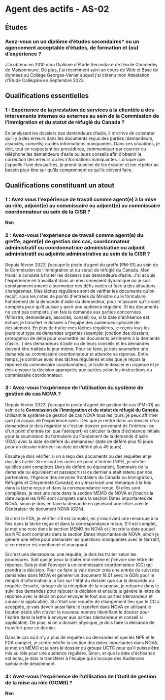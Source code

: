 # Agent des actifs - AS-02
## Études
### Avez-vous un un diplôme d’études secondaires* ou un agencement acceptable d’études, de formation et (ou) d’expérience ?
J’ai obtenu en 2010 mon Diplôme d’Étude Secondaire de l’école Chomedey de Maisonneuve.
De plus, j'ai récemment suivi un cours de Web et Base de données au Collège Georges-Vanier auquel j'ai obtenu mon Attestation d'Étude Collégiale en Septembre 2023.

## Qualifications essentielles
### 1 : Expérience de la prestation de services à la clientèle à des intervenants internes ou externes au sein de la Commission de l’immigration et du statut de réfugié du Canada ?
En analysant les dossiers des demandeurs d’asile, il m’arrive de constater qu’il y a des erreurs dans les documents reçus des parties (demandeurs, associés, conseils) ou des informations manquantes.
Dans ces situations, je doit, tout en respectant les procédures, communiquer par courrier ou téléphone les demandeurs d’asile ou leurs conseils afin d’obtenir la correction des erreurs ou les informations manquantes.
Lorsque que j'appelle l'une des parties, je prend la peine de les écouter et me répéter au besoin pour être sur qu'ils comprennent ce qu'ils doivent faire.
## Qualifications constituant un atout
### 1 : Avez vous l'expérience de travail comme agent(e) à la mise au rôle, adjoint(e) au commissaire ou adjoint(e) au commissaire coordonnateur au sein de la CISR ?
**Non**
### 2 : Avez-vous l'expérience de travail comme agent(e) du greffe, agent(e) de gestion des cas, coordonnateur administratif ou coordonnatrice administrative ou adjoint administratif ou adjointe administrative au sein de la CISR ?
Depuis février 2023, j’occupe le poste d’agent du greffe (PM-01) au sein de la Commission de l’immigration et du statut de réfugié du Canada.
Mon travaille consiste à traiter les dossiers des demandeurs d’asile.
J'ai acquis l'expérience en travaillant dans un environnement dynamique où je suis constamment amené à surmonter des défis variés et face à des situations changeantes.
Mes tâches régulières sont de vérifier les documents qu'on reçoit, sous les notes de points d'entrées du Ministre ou le formulaire Fondement de la demande d'asile du demandeur, pour m'assurer qu'ils sont complets pour qu'il puisse y avoir une audience régulière. Si les documents ne sont pas complets, j'en fais la demande aux parties concernées (Ministre, demandeurs, associés, conseil) ou, si la date d'échéance est échue, je transfert le dossier à l'équipe des audiences spéciale de désistement.
En plus de traiter mes tâches régulières, je reçois tous les jours tout type de demandes urgentes (exemple: jonction des dossiers, prorogation de délai pour soumettre les documents pertinents à la demande d’asile…) des demandeurs d’asile ou de leurs conseils et les demandes doivent être traitées le jour même.
Pour ce faire, je dois soumettre une demande au commissaire coordonnateur et attendre sa réponse.
Entre temps, je continue avec mes tâches régulières et dès que je reçois la réponse du commissaire coordonnateur, je traite le dossier en urgence et je dois envoyer la décision appropriée aux parties selon les instructions du commissaire coordonnateur.
### 3 : Avez-vous l'expérience de l’utilisation du système de gestion de cas NOVA ?
Depuis février 2023, j’occupe le poste d’agent de gestion de cas (PM-01) au sein de la **Commission de l’immigration et du statut de réfugié du Canada**.
Utilisant le système de gestion de cas NOVA tous les jours, je peux affirmer que j'ai acquis de l'expérience avec.
Dès que je rentre dans un dossier d'un demandeur je dois regarder si c'est un dossier provenant de l'intérieur ou d'un point d'entrée (tel que l'aéroport) et calculer la date d'échéance initiale pour la soumission du formulaire du Fondement de la demande d'asile (FDA) avec la date de déféré du demandeur (date de déféré plus 15 jours pour un dossier intérieur ou date de déféré plus 45 jours).

Ensuite je dois vérifier si on a reçu des documents ou des requêtes et je dois les traiter.
Si ce sont les notes de point d'entrée (NPE), je vérifier qu'elles sont complètes (Avis de déféré ou équivalent, Sommaire de la demande ou équivalent et passeport (si ce dernier a était retenu par nos partenaires, l'Agence des services frontaliers du Canada ou Immigration, Réfugiés et Citoyenneté Canada)) en y inscrivant une remarque à la fois dans la tâche reçue et dans la correspondance recue.
Si elles sont complètes, je met une note dans la section MÉMO de NOVA et j'inscris la date auquel les NPE sont complets dans la section Dates importantes de NOVA, sinon je dois en faire la demande en générant une lettre avec le Générateur de document NOVA (GDN).

Si c'est le FDA, je vérifier s'il est complet, en y inscrivant une remarque à la fois dans la tâche reçue et dans la correspondance recue.
S'il est complet, je met une note dans la section MÉMO de NOVA et j'inscris la date auquel les NPE sont complets dans la section Dates importantes de NOVA, sinon je génère une lettre pour demander les questions manquantes avec le Narratif, si ce dernier est mentionné et manquant.

Si c'est une demande ou une requête, je dois les traiter selon les procédures. Soit que je peux la traiter moi-même et j'envoie une lettre de réponse.
Sois je doit l'envoyer à un commissaire coordonnateur (CC) qui prendra la décision.
Pour ce faire je vais devoir crée une entrée de suivi des demandes dans NOVA et générer un document 18.01 avec le GDN pour le remplir d'information à la fois sur l'état du dossier que sur la demande ou requête.
Ensuite, lorsque de la réception de la response, je retourne dans le suivi des demandes pour rajouter la décision et ensuite je génère la lettre de réponse avec la décision pour envoyer le tout aux parties (demandeur et conseil si applicable).
Si c'était une requête de changement lieu que le CC a acceptée, je vais devoir aussi faire le transfert dans NOVA en utilisant le bouton dédié afin d'avoir le nouveau numéro identifiant le dossier pour l'écrire dans la lettre à envoyer aux parties (demandeur et conseil si applicable). De plus, si on a dossier physique, je dois faire la demande de transfert pour ce dernier.

Dans le cas où il n'y a plus de requêtes ou demandes et que les NPE et le FDA complet, je contre vérifie la section des dates importantes dans NOVA, je met un MÉMO et je sors le dossier du groupe UCTC pour qu'il puisse être mis au rôle pour une audience régulière. Sinon, et que la date d'échéance est échu, je dois le transférer à l'équipe qui s'occupe des Audiences spéciale de désistement.

### 4 : Avez-vous l'expérience de l’utilisation de l’Outil de gestion de la mise au rôle (OGMR) ?
**Non**